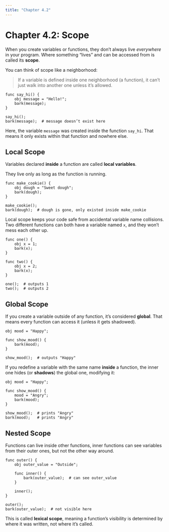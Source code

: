 ```yaml
---
title: "Chapter 4.2"
---
```


# Chapter 4.2: Scope

When you create variables or functions, they don’t always live _everywhere_ in your program. Where something “lives” and can be accessed from is called its **scope**.

You can think of scope like a neighborhood:

> If a variable is defined inside one neighborhood (a function), it can’t just walk into another one unless it’s allowed.

```glang
func say_hi() {
    obj message = "Hello!";
    bark(message);
}

say_hi();
bark(message);  # message doesn’t exist here
```

Here, the variable `message` was created inside the function `say_hi`. That means it only exists within that function and nowhere else.

## Local Scope

Variables declared **inside** a function are called **local variables**.

They live only as long as the function is running.

```glang
func make_cookie() {
    obj dough = "Sweet dough";
    bark(dough);
}

make_cookie();
bark(dough);  # dough is gone, only existed inside make_cookie
```

Local scope keeps your code safe from accidental variable name collisions. Two different functions can both have a variable named `x`, and they won’t mess each other up.

```glang
func one() {
    obj x = 1;
    bark(x);
}

func two() {
    obj x = 2;
    bark(x);
}

one();  # outputs 1
two();  # outputs 2
```

## Global Scope

If you create a variable outside of any function, it’s considered **global**. That means every function can access it (unless it gets shadowed).

```glang
obj mood = "Happy";

func show_mood() {
    bark(mood);
}

show_mood();  # outputs "Happy"
```

If you redefine a variable with the same name **inside** a function, the inner one hides (or **shadows**) the global one, modifying it:

```glang
obj mood = "Happy";

func show_mood() {
    mood = "Angry";
    bark(mood);
}

show_mood();  # prints "Angry"
bark(mood);   # prints "Angry"
```

## Nested Scope

Functions can live inside other functions, inner functions can see variables from their outer ones, but not the other way around.

```glang
func outer() {
    obj outer_value = "Outside";

    func inner() {
        bark(outer_value);  # can see outer_value
    }

    inner();
}

outer();
bark(outer_value);  # not visible here
```

This is called **lexical scope**, meaning a function’s visibility is determined by where it was written, not where it’s called.
